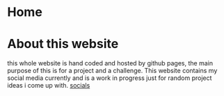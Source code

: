 # Home
# About this website
this whole website is hand coded and hosted by github pages, the main purpose of this is for a project and a challenge.
This website contains my social media currently and is a work in progress just for random project ideas i come up with.
[socials](index.md)
